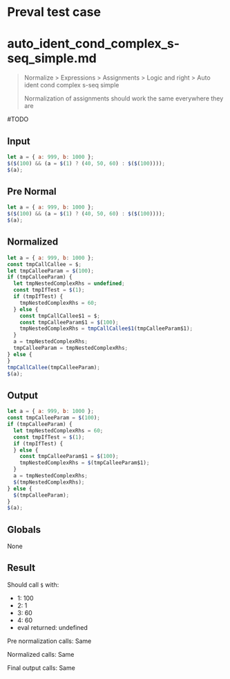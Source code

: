 # Preval test case

# auto_ident_cond_complex_s-seq_simple.md

> Normalize > Expressions > Assignments > Logic and right > Auto ident cond complex s-seq simple
>
> Normalization of assignments should work the same everywhere they are

#TODO

## Input

`````js filename=intro
let a = { a: 999, b: 1000 };
$($(100) && (a = $(1) ? (40, 50, 60) : $($(100))));
$(a);
`````

## Pre Normal

`````js filename=intro
let a = { a: 999, b: 1000 };
$($(100) && (a = $(1) ? (40, 50, 60) : $($(100))));
$(a);
`````

## Normalized

`````js filename=intro
let a = { a: 999, b: 1000 };
const tmpCallCallee = $;
let tmpCalleeParam = $(100);
if (tmpCalleeParam) {
  let tmpNestedComplexRhs = undefined;
  const tmpIfTest = $(1);
  if (tmpIfTest) {
    tmpNestedComplexRhs = 60;
  } else {
    const tmpCallCallee$1 = $;
    const tmpCalleeParam$1 = $(100);
    tmpNestedComplexRhs = tmpCallCallee$1(tmpCalleeParam$1);
  }
  a = tmpNestedComplexRhs;
  tmpCalleeParam = tmpNestedComplexRhs;
} else {
}
tmpCallCallee(tmpCalleeParam);
$(a);
`````

## Output

`````js filename=intro
let a = { a: 999, b: 1000 };
const tmpCalleeParam = $(100);
if (tmpCalleeParam) {
  let tmpNestedComplexRhs = 60;
  const tmpIfTest = $(1);
  if (tmpIfTest) {
  } else {
    const tmpCalleeParam$1 = $(100);
    tmpNestedComplexRhs = $(tmpCalleeParam$1);
  }
  a = tmpNestedComplexRhs;
  $(tmpNestedComplexRhs);
} else {
  $(tmpCalleeParam);
}
$(a);
`````

## Globals

None

## Result

Should call `$` with:
 - 1: 100
 - 2: 1
 - 3: 60
 - 4: 60
 - eval returned: undefined

Pre normalization calls: Same

Normalized calls: Same

Final output calls: Same
